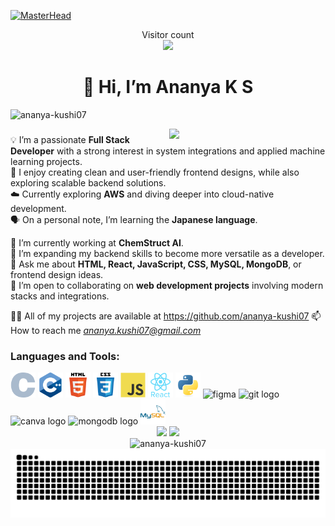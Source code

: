 [![MasterHead](https://user-images.githubusercontent.com/74038190/240304586-d48893bd-0757-481c-8d7e-ba3e163feae7.png)](#)
<p align="center"> 
  Visitor count<br>
  <img src="https://profile-counter.glitch.me/ananya-kushi07/count.svg" />
</p>
<h1 align="center">👋 Hi, I’m Ananya K S</h1>
<p align="left"> <img src="https://komarev.com/ghpvc/?username=ananya-kushi07&label=Profile%20views&color=0e75b6&style=flat" alt="ananya-kushi07" /> </p>
<img src="https://github.com/Anmol-Baranwal/Cool-GIFs-For-GitHub/assets/74038190/08fa9f5b-dcb7-4f5e-8721-203468dda5f3" width="250" align="right"/>

###  

💡 I’m a passionate **Full Stack Developer** with a strong interest in system integrations and applied machine learning projects.  
🎨 I enjoy creating clean and user-friendly frontend designs, while also exploring scalable backend solutions.  
☁️ Currently exploring **AWS** and diving deeper into cloud-native development.  
🗣️ On a personal note, I’m learning the **Japanese language**. 

🔭 I’m currently working at **ChemStruct AI**.  
🌱 I’m expanding my backend skills to become more versatile as a developer.  
💬 Ask me about **HTML, React, JavaScript, CSS, MySQL, MongoDB**, or frontend design ideas.  
🤝 I’m open to collaborating on **web development projects** involving modern stacks and integrations.  

👨‍💻 All of my projects are available at https://github.com/ananya-kushi07
📫 How to reach me *ananya.kushi07@gmail.com*

  ###
  <h3 align="left">Languages and Tools:</h3>
  <div width=10>
  <img src="https://raw.githubusercontent.com/devicons/devicon/master/icons/c/c-original.svg" alt="c" width="40" height="40"/>
  <img src="https://raw.githubusercontent.com/devicons/devicon/master/icons/cplusplus/cplusplus-original.svg" alt="cplusplus" width="40" height="40"/> 
  <img src="https://raw.githubusercontent.com/devicons/devicon/master/icons/html5/html5-original-wordmark.svg" alt="html5" width="40" height="40"/>
  <img src="https://raw.githubusercontent.com/devicons/devicon/master/icons/css3/css3-original-wordmark.svg" alt="css3" width="40" height="40"/> 
  <img src="https://raw.githubusercontent.com/devicons/devicon/master/icons/javascript/javascript-original.svg" alt="javascript" width="40" height="40"/> 
  <img src="https://raw.githubusercontent.com/devicons/devicon/master/icons/react/react-original-wordmark.svg" alt="react" width="40" height="40"/> 
  <img src="https://raw.githubusercontent.com/devicons/devicon/master/icons/python/python-original.svg" alt="python" width="40" height="40"/> 
  <img src="https://www.vectorlogo.zone/logos/figma/figma-icon.svg" alt="figma" width="40" height="40"/>
    <img src="https://cdn.jsdelivr.net/gh/devicons/devicon/icons/git/git-original.svg" height="30" alt="git logo"  />
  <img src="https://cdn.jsdelivr.net/gh/devicons/devicon/icons/canva/canva-original.svg" height="30" alt="canva logo"  />
    <img src="https://cdn.jsdelivr.net/gh/devicons/devicon/icons/mongodb/mongodb-original.svg" height="30" alt="mongodb logo"  />
    <img src="https://raw.githubusercontent.com/devicons/devicon/master/icons/mysql/mysql-original-wordmark.svg" alt="mysql" width="40" height="40"/> 
 </div>


 
<div align="center">
<img src="https://github-readme-stats.vercel.app/api?username=ananya-kushi07&theme=darcula&hide_border=false&include_all_commits=false&count_private=false" height=170/>
  <img src="https://github-readme-stats.vercel.app/api/top-langs/?username=ananya-kushi07&theme=dracula&hide_border=false&include_all_commits=false&count_private=false&layout=compact" height=170/>
</div>

<div align="center">
  <img src="https://github-readme-streak-stats.herokuapp.com/?user=ananya-kushi07&theme=dracula&hide_border=false" alt="ananya-kushi07"/>
</div>

<img src="https://raw.githubusercontent.com/ananya-kushi07/ananya-kushi07/output/snake.svg" alt="Snake animation" />

<!---
ananya-kushi07/ananya-kushi07 is a ✨ special ✨ repository because its `README.md` (this file) appears on your GitHub profile.
You can click the Preview link to take a look at your changes.
--->

<!---
ananya-kushi07/ananya-kushi07 is a ✨ special ✨ repository because its `README.md` (this file) appears on your GitHub profile.
You can click the Preview link to take a look at your changes.
--->
